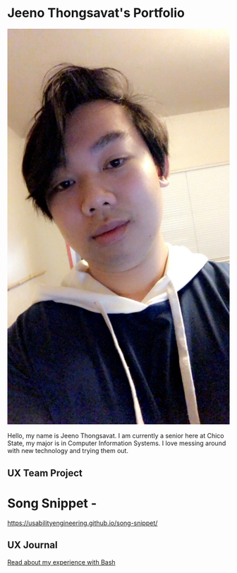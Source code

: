 # Jeeno Thongsavat's Portfolio

![A picture of myself](/assets/jeeno-thongsavat.JPG)

Hello, my name is Jeeno Thongsavat. I am currently a senior here at Chico State, my major is in Computer Information Systems. I love messing around with new technology and trying them out. 

## UX Team Project
# Song Snippet -
https://usabilityengineering.github.io/song-snippet/


## UX Journal

[Read about my experience with Bash](j01/)
